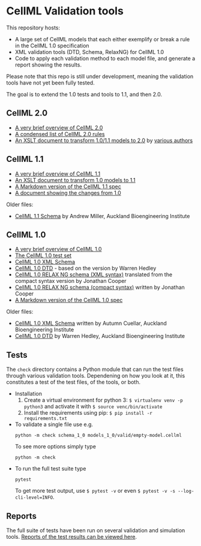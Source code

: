# CellML Validation tools

This repository hosts:

- A large set of CellML models that each either exemplify or break a rule in the CellML 1.0 specification
- XML validation tools (DTD, Schema, RelaxNG) for CellML 1.0
- Code to apply each validation method to each model file, and generate a report showing the results.

Please note that this repo is still under development, meaning the validation tools have not yet been fully tested.

The goal is to extend the 1.0 tests and tools to 1.1, and then 2.0.

## CellML 2.0

* [A very brief overview of CellML 2.0](cellml_2_0/cellml_2_0_quick.md)
* [A condensed list of CellML 2.0 rules](cellml_2_0/cellml_2_0_rules.md)
* [An XSLT document to transform 1.0/1.1 models to 2.0](cellml_2_0/cellml_1_to_2.xsl) by [various authors](https://github.com/cellml/cellml1to2)

## CellML 1.1

* [A very brief overview of CellML 1.1](cellml_1_1/cellml_1_1_quick.md)
* [An XSLT document to transform 1.0 models to 1.1](cellml_1_1/cellml_1_0_to_1_1.xsl)
* [A Markdown version of the CellML 1.1 spec](cellml_1_1/cellml_1_1_spec.md)
* [A document showing the changes from 1.0](cellml_1_1/cellml_1_1_changes.md)

Older files:

* [CellML 1.1 Schema](cellml_1_1/todo/cellml_1_1.xsd) by Andrew Miller, Auckland Bioengineering Institute

## CellML 1.0

* [A very brief overview of CellML 1.0](cellml_1_0/cellml_1_0_quick.md)
* [The CellML 1.0 test set](models_1_0)
* [CellML 1.0 XML Schema](cellml_1_0/cellml_1_0.xsd)
* [CellML 1.0 DTD](cellml_1_0/cellml_1_0.dtd) - based on the version by Warren Hedley
* [CellML 1.0 RELAX NG schema (XML syntax)](cellml_1_0/cellml_1_0.rng) translated from the compact syntax version by Jonathan Cooper
* [CellML 1.0 RELAX NG schema (compact syntax)](cellml_1_0/cellml_1_0.rnc) written by Jonathan Cooper
* [A Markdown version of the CellML 1.0 spec](cellml_1_0/cellml_1_0_spec.md)

Older files:

* [CellML 1.0 XML Schema](cellml_1_0/deprecated/cellml_1_0_simple.xsd) written by Autumn Cuellar, Auckland Bioengineering Institute
* [CellML 1.0 DTD](cellml_1_0/deprecated/cellml_1_0.dtd) by Warren Hedley, Auckland Bioengineering Institute

## Tests

The `check` directory contains a Python module that can run the test files through various validation tools.
Dependening on how you look at it, this constitutes a test of the test files, of the tools, or both.

- Installation
  1. Create a virtual environment for python 3: `$ virtualenv venv -p python3` and activate it with `$ source venc/bin/activate`
  2. Install the requirements using pip: `$ pip install -r requirements.txt`
- To validate a single file use e.g.
  ```
  python -m check schema_1_0 models_1_0/valid/empty-model.cellml
  ```
  To see more options simply type
  ```
  python -m check
  ```
- To run the full test suite type
  ```
  pytest
  ```
  To get more test output, use `$ pytest -v` or even `$ pytest -v -s --log-cli-level=INFO`.

## Reports

The full suite of tests have been run on several validation and simulation tools.
[Reports of the test results can be viewed here](reports/README.md).

